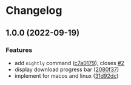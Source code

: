 # Changelog

## 1.0.0 (2022-09-19)


### Features

* add `nightly` command ([c7a0179](https://www.github.com/barmac/asdf-modeler/commit/c7a0179f33de91e0330171856d7349dba674189d)), closes [#2](https://www.github.com/barmac/asdf-modeler/issues/2)
* display download progress bar ([2080f37](https://www.github.com/barmac/asdf-modeler/commit/2080f37fd50b950d8ec773199324c5058f974a54))
* implement for macos and linux ([31d92dc](https://www.github.com/barmac/asdf-modeler/commit/31d92dceaeb0bddf95f933b66247a71a4fa1951c))
